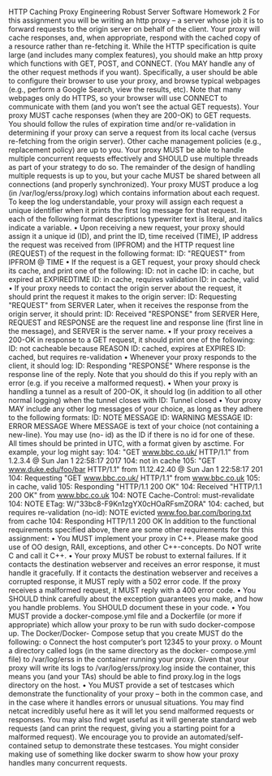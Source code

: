 HTTP Caching Proxy
Engineering Robust Server Software
Homework 2
For this assignment you will be writing an http proxy – a server whose job it is to forward
requests to the origin server on behalf of the client. Your proxy will cache responses, and, when
appropriate, respond with the cached copy of a resource rather than re-fetching it.
While the HTTP specification is quite large (and includes many complex features), you should
make an http proxy which functions with GET, POST, and CONNECT. (You MAY handle any of
the other request methods if you want). Specifically, a user should be able to configure their
browser to use your proxy, and browse typical webpages (e.g., perform a Google Search, view
the results, etc). Note that many webpages only do HTTPS, so your browser will use CONNECT
to communicate with them (and you won’t see the actual GET requests).
Your proxy MUST cache responses (when they are 200-OK) to GET requests. You should follow
the rules of expiration time and/or re-validation in determining if your proxy can serve a
request from its local cache (versus re-fetching from the origin server). Other cache
management policies (e.g., replacement policy) are up to you.
Your proxy MUST be able to handle multiple concurrent requests effectively and SHOULD use
multiple threads as part of your strategy to do so. The remainder of the design of handling
multiple requests is up to you, but your cache MUST be shared between all connections (and
properly synchronized).
Your proxy MUST produce a log (in /var/log/erss/proxy.log) which contains
information about each request. To keep the log understandable, your proxy will assign each
request a unique identifier when it prints the first log message for that request.
In each of the following format descriptions typewriter text is literal, and italics indicate
a variable.
• Upon receiving a new request, your proxy should assign it a unique id (ID), and print the
ID, time received (TIME), IP address the request was received from (IPFROM) and the
HTTP request line (REQUEST) of the request in the following format:
ID: "REQUEST" from IPFROM @ TIME
• If the request is a GET request, your proxy should check its cache, and print one of the
following:
ID: not in cache
ID: in cache, but expired at EXPIREDTIME
ID: in cache, requires validation
ID: in cache, valid
• If your proxy needs to contact the origin server about the request, it should print the
request it makes to the origin server:
ID: Requesting "REQUEST" from SERVER
Later, when it receives the response from the origin server, it should print:
ID: Received "RESPONSE" from SERVER
Here, REQUEST and RESPONSE are the request line and response line (first line in the
message), and SERVER is the server name.
• If your proxy receives a 200-OK in response to a GET request, it should print one of the
following:
ID: not cacheable because REASON
ID: cached, expires at EXPIRES
ID: cached, but requires re-validation
• Whenever your proxy responds to the client, it should log:
ID: Responding "RESPONSE"
Where response is the response line of the reply. Note that you should do this if you
reply with an error (e.g. if you receive a malformed request).
• When your proxy is handling a tunnel as a result of 200-OK, it should log (in addition to
all other normal logging) when the tunnel closes with
ID: Tunnel closed
• Your proxy MAY include any other log messages of your choice, as long as they adhere
to the following formats:
ID: NOTE MESSAGE
ID: WARNING MESSAGE
ID: ERROR MESSAGE
Where MESSAGE is text of your choice (not containing a new-line). You may use (no-
id) as the ID if there is no id for one of these.
All times should be printed in UTC, with a format given by asctime. For example, your log
might say:
104: "GET www.bbc.co.uk/ HTTP/1.1" from 1.2.3.4 @ Sun Jan 1 22:58:17
2017
104: not in cache
105: "GET www.duke.edu/foo/bar HTTP/1.1" from 11.12.42.40 @ Sun Jan 1
22:58:17 201
104: Requesting "GET www.bbc.co.uk/ HTTP/1.1" from www.bbc.co.uk
105: in cache, valid
105: Responding "HTTP/1.1 200 OK"
104: Received "HTTP/1.1 200 OK" from www.bbc.co.uk
104: NOTE Cache-Control: must-revalidate
104: NOTE ETag: W/"33bc8-F9Kn1zgYX0cHOaRFsmZORA"
104: cached, but requires re-validation
(no-id): NOTE evicted www.foo.bar.com/boring.txt from cache
104: Responding HTTP/1.1 200 OK
In addition to the functional requirements specified above, there are some other requirements
for this assignment:
• You MUST implement your proxy in C++. Please make good use of OO design, RAII,
exceptions, and other C++-concepts. Do NOT write C and call it C++.
• Your proxy MUST be robust to external failures. If it contacts the destination webserver
and receives an error response, it must handle it gracefully. If it contacts the destination
webserver and receives a corrupted response, it MUST reply with a 502 error code. If
the proxy receives a malformed request, it MUST reply with a 400 error code.
• You SHOULD think carefully about the exception guarantees you make, and how you
handle problems. You SHOULD document these in your code.
• You MUST provide a docker-compose.yml file and a Dockerfile (or more if appropriate)
which allow your proxy to be run with sudo docker-compose up. The Docker/Docker-
Compose setup that you create MUST do the following:
o Connect the host computer’s port 12345 to your proxy.
o Mount a directory called logs (in the same directory as the docker-
compose.yml file) to /var/log/erss in the container running your proxy. Given
that your proxy will write its logs to /var/log/erss/proxy.log inside the
container, this means you (and your TAs) should be able to find proxy.log in
the logs directory on the host.
• You MUST provide a set of testcases which demonstrate the functionality of your proxy
– both in the common case, and in the case where it handles errors or unusual
situations. You may find netcat incredibly useful here as it will let you send
malformed requests or responses. You may also find wget useful as it will generate
standard web requests (and can print the request, giving you a starting point for a
malformed request). We encourage you to provide an automated/self-contained setup
to demonstrate these testcases. You might consider making use of something like
docker swarm to show how your proxy handles many concurrent requests.
